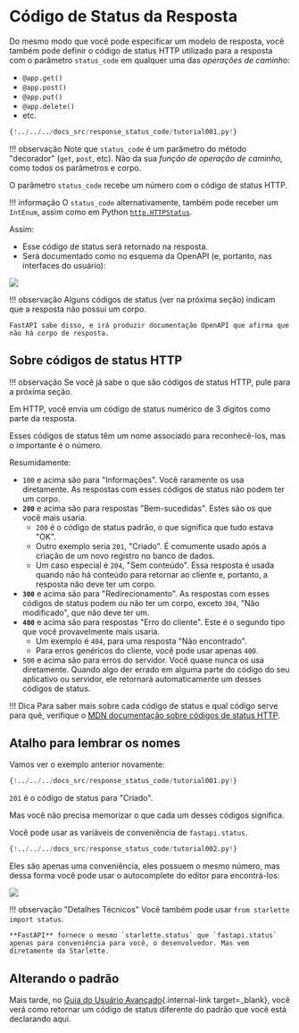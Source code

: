 # Código de Status da Resposta

Do mesmo modo que você pode especificar um modelo de resposta, você também pode definir o código de status HTTP utilizado para a resposta com o parâmetro `status_code` em qualquer uma das *operações de caminho*:

* `@app.get()`
* `@app.post()`
* `@app.put()`
* `@app.delete()`
* etc.

```Python hl_lines="6"
{!../../../docs_src/response_status_code/tutorial001.py!}
```

!!! observação
    Note que `status_code` é um parâmetro do método "decorador" (`get`, `post`, etc). Não da sua *função de operação de caminho*, como todos os parâmetros e corpo.

O parâmetro `status_code` recebe um número com o código de status HTTP.

!!! informação
    O `status_code` alternativamente, também pode receber um `IntEnum`, assim como em Python <a href="https://docs.python.org/3/library/http.html#http.HTTPStatus" class="external-link" target="_blank">`http.HTTPStatus`</a>.

Assim:

* Esse código de status será retornado na resposta.
* Será documentado como no esquema da OpenAPI (e, portanto, nas interfaces do usuário):

<img src="/img/tutorial/response-status-code/image01.png">

!!! observação
    Alguns códigos de status (ver na próxima seção) indicam que a resposta não possui um corpo.

    FastAPI sabe disso, e irá produzir documentação OpenAPI que afirma que não há corpo de resposta.

## Sobre códigos de status HTTP

!!! observação
    Se você já sabe o que são códigos de status HTTP, pule para a próxima seção.

Em HTTP, você envia um código de status numérico de 3 dígitos como parte da resposta.

Esses códigos de status têm um nome associado para reconhecê-los, mas o importante é o número.

Resumidamente:

* `100` e acima são para "Informações". Você raramente os usa diretamente. As respostas com esses códigos de status não podem ter um corpo.
* **`200`** e acima são para respostas "Bem-sucedidas". Estes são os que você mais usaria.
    * `200` é o código de status padrão, o que significa que tudo estava "OK".
    * Outro exemplo seria `201`, "Criado". É comumente usado após a criação de um novo registro no banco de dados.
    * Um caso especial é `204`, "Sem conteúdo". Essa resposta é usada quando não há conteúdo para retornar ao cliente e, portanto, a resposta não deve ter um corpo.
* **`300`** e acima são para "Redirecionamento". As respostas com esses códigos de status podem ou não ter um corpo, exceto `304`, "Não modificado", que não deve ter um.
* **`400`** e acima são para respostas "Erro do cliente". Este é o segundo tipo que você provavelmente mais usaria.
    * Um exemplo é `404`, para uma resposta "Não encontrado".
    * Para erros genéricos do cliente, você pode usar apenas `400`.
* `500` e acima são para erros do servidor. Você quase nunca os usa diretamente. Quando algo der errado em alguma parte do código do seu aplicativo ou servidor, ele retornará automaticamente um desses códigos de status.

!!! Dica
    Para saber mais sobre cada código de status e qual código serve para quê, verifique o <a href="https://developer.mozilla.org/en-US/docs/Web/HTTP/Status" class="external-link" target="_blank"><abbr title="Mozilla Developer Network">MDN</abbr> documentação sobre códigos de status HTTP</a>.

## Atalho para lembrar os nomes

Vamos ver o exemplo anterior novamente:

```Python hl_lines="6"
{!../../../docs_src/response_status_code/tutorial001.py!}
```

`201` é o código de status para "Criado".

Mas você não precisa memorizar o que cada um desses códigos significa.

Você pode usar as variáveis de conveniência de `fastapi.status`.

```Python hl_lines="1  6"
{!../../../docs_src/response_status_code/tutorial002.py!}
```

Eles são apenas uma conveniência, eles possuem o mesmo número, mas dessa forma você pode usar o autocomplete do editor para encontrá-los:

<img src="/img/tutorial/response-status-code/image02.png">

!!! observação "Detalhes Técnicos"
    Você também pode usar `from starlette import status`.

    **FastAPI** fornece o mesmo `starlette.status` que `fastapi.status` apenas para conveniência para você, o desenvolvedor. Mas vem diretamente da Starlette.

## Alterando o padrão

Mais tarde, no [Guia do Usuário Avançado](../advanced/response-change-status-code.md){.internal-link target=_blank}, você verá como retornar um código de status diferente do padrão que você está declarando aqui.
